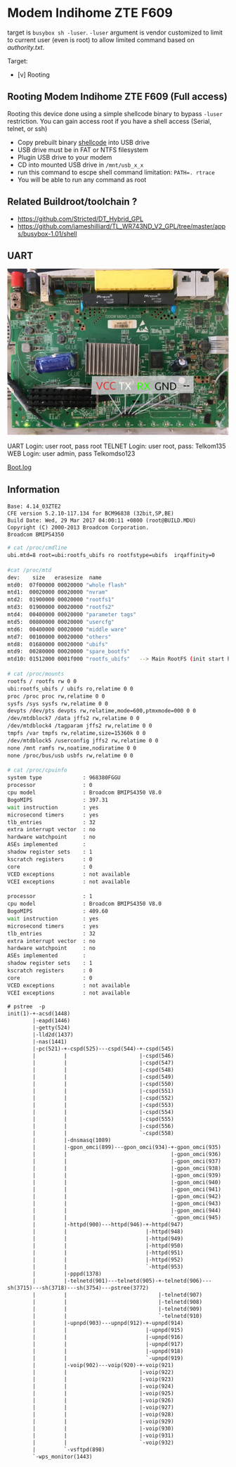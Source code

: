 # Modem Indihome ZTE F609

target is `busybox sh -luser`. `-luser` argument is vendor customized to limit to current user (even is root) to allow limited command based on *authority.txt*.

Target:

- [v] Rooting

## Rooting Modem Indihome ZTE F609 (Full access)

Rooting this device done using a simple shellcode binary to bypass `-luser` restriction. You can gain access root if you have a shell access (Serial, telnet, or ssh)

- Copy prebuilt binary [shellcode](firmware-V8/shellcode) into USB drive
- USB drive must be in FAT or NTFS filesystem
- Plugin USB drive to your modem
- CD into mounted USB drive in `/mnt/usb_x_x`
- run this command to escpe shell command limitation: `PATH=. rtrace`
- You will be able to run any command as root

## Related Buildroot/toolchain ?

- https://github.com/Stricted/DT_Hybrid_GPL
- https://github.com/jameshilliard/TL_WR743ND_V2_GPL/tree/master/apps/busybox-1.01/shell

## UART

![Modem Indihome ZTE F609 Uart Pinout](./ZTE-f609-UART-pinout.jpeg)

UART Login: user root, pass root
TELNET Login: user root, pass: Telkom135
WEB  Login: user admin, pass Telkomdso123

[Boot.log](boot.log)

## Information

```
Base: 4.14_03ZTE2
CFE version 5.2.10-117.134 for BCM96838 (32bit,SP,BE)
Build Date: Wed, 29 Mar 2017 04:00:11 +0800 (root@BUILD.MDU)
Copyright (C) 2000-2013 Broadcom Corporation.
Broadcom BMIPS4350
```

``` bash
# cat /proc/cmdline 
ubi.mtd=8 root=ubi:rootfs_ubifs ro rootfstype=ubifs  irqaffinity=0

#cat /proc/mtd 
dev:    size   erasesize  name
mtd0:  07f00000 00020000 "whole flash"
mtd1:  00020000 00020000 "nvram"
mtd2:  01900000 00020000 "rootfs1"
mtd3:  01900000 00020000 "rootfs2"
mtd4:  00400000 00020000 "parameter tags"
mtd5:  00800000 00020000 "usercfg"
mtd6:  00400000 00020000 "middle ware"
mtd7:  00100000 00020000 "others"
mtd8:  01680000 00020000 "ubifs"
mtd9:  00280000 00020000 "spare_bootfs"
mtd10: 01512000 0001f000 "rootfs_ubifs"   --> Main RootFS (init start here)

# cat /proc/mounts 
rootfs / rootfs rw 0 0
ubi:rootfs_ubifs / ubifs ro,relatime 0 0
proc /proc proc rw,relatime 0 0
sysfs /sys sysfs rw,relatime 0 0
devpts /dev/pts devpts rw,relatime,mode=600,ptmxmode=000 0 0
/dev/mtdblock7 /data jffs2 rw,relatime 0 0
/dev/mtdblock4 /tagparam jffs2 rw,relatime 0 0
tmpfs /var tmpfs rw,relatime,size=15360k 0 0
/dev/mtdblock5 /userconfig jffs2 rw,relatime 0 0
none /mnt ramfs rw,noatime,nodiratime 0 0
none /proc/bus/usb usbfs rw,relatime 0 0

# cat /proc/cpuinfo 
system type             : 968380FGGU
processor               : 0
cpu model               : Broadcom BMIPS4350 V8.0
BogoMIPS                : 397.31
wait instruction        : yes
microsecond timers      : yes
tlb_entries             : 32
extra interrupt vector  : no
hardware watchpoint     : no
ASEs implemented        :
shadow register sets    : 1
kscratch registers      : 0
core                    : 0
VCED exceptions         : not available
VCEI exceptions         : not available

processor               : 1
cpu model               : Broadcom BMIPS4350 V8.0
BogoMIPS                : 409.60
wait instruction        : yes
microsecond timers      : yes
tlb_entries             : 32
extra interrupt vector  : no
hardware watchpoint     : no
ASEs implemented        :
shadow register sets    : 1
kscratch registers      : 0
core                    : 0
VCED exceptions         : not available
VCEI exceptions         : not available

```

```
# pstree  -p
init(1)-+-acsd(1448)
        |-eapd(1446)
        |-getty(524)
        |-lld2d(1437)
        |-nas(1441)
        |-pc(521)-+-cspd(525)---cspd(544)-+-cspd(545)
        |         |                       |-cspd(546)
        |         |                       |-cspd(547)
        |         |                       |-cspd(548)
        |         |                       |-cspd(549)
        |         |                       |-cspd(550)
        |         |                       |-cspd(551)
        |         |                       |-cspd(552)
        |         |                       |-cspd(553)
        |         |                       |-cspd(554)
        |         |                       |-cspd(555)
        |         |                       |-cspd(556)
        |         |                       `-cspd(558)
        |         |-dnsmasq(1089)
        |         |-gpon_omci(899)---gpon_omci(934)-+-gpon_omci(935)
        |         |                                 |-gpon_omci(936)
        |         |                                 |-gpon_omci(937)
        |         |                                 |-gpon_omci(938)
        |         |                                 |-gpon_omci(939)
        |         |                                 |-gpon_omci(940)
        |         |                                 |-gpon_omci(941)
        |         |                                 |-gpon_omci(942)
        |         |                                 |-gpon_omci(943)
        |         |                                 |-gpon_omci(944)
        |         |                                 `-gpon_omci(945)
        |         |-httpd(900)---httpd(946)-+-httpd(947)
        |         |                         |-httpd(948)
        |         |                         |-httpd(949)
        |         |                         |-httpd(950)
        |         |                         |-httpd(951)
        |         |                         |-httpd(952)
        |         |                         `-httpd(953)
        |         |-pppd(1378)
        |         |-telnetd(901)---telnetd(905)-+-telnetd(906)---sh(3715)---sh(3718)---sh(3754)---pstree(3772)
        |         |                             |-telnetd(907)
        |         |                             |-telnetd(908)
        |         |                             |-telnetd(909)
        |         |                             `-telnetd(910)
        |         |-upnpd(903)---upnpd(912)-+-upnpd(914)
        |         |                         |-upnpd(915)
        |         |                         |-upnpd(916)
        |         |                         |-upnpd(917)
        |         |                         |-upnpd(918)
        |         |                         `-upnpd(919)
        |         |-voip(902)---voip(920)-+-voip(921)
        |         |                       |-voip(922)
        |         |                       |-voip(923)
        |         |                       |-voip(924)
        |         |                       |-voip(925)
        |         |                       |-voip(926)
        |         |                       |-voip(927)
        |         |                       |-voip(928)
        |         |                       |-voip(929)
        |         |                       |-voip(930)
        |         |                       |-voip(931)
        |         |                       `-voip(932)
        |         `-vsftpd(898)
        `-wps_monitor(1443)
```

